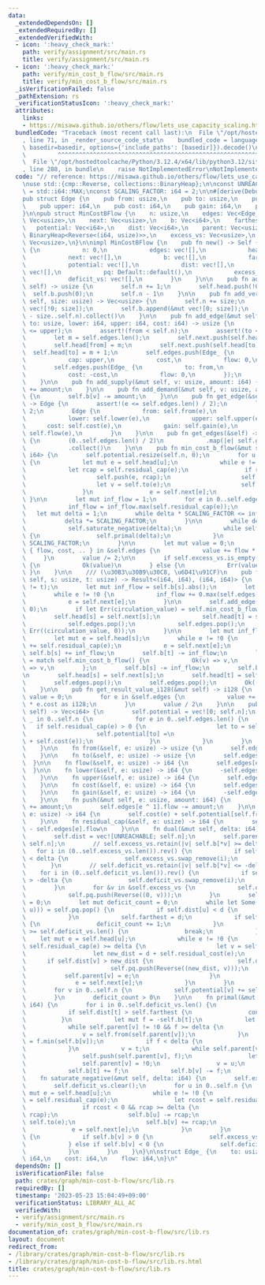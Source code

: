 ```yaml
---
data:
  _extendedDependsOn: []
  _extendedRequiredBy: []
  _extendedVerifiedWith:
  - icon: ':heavy_check_mark:'
    path: verify/assignment/src/main.rs
    title: verify/assignment/src/main.rs
  - icon: ':heavy_check_mark:'
    path: verify/min_cost_b_flow/src/main.rs
    title: verify/min_cost_b_flow/src/main.rs
  _isVerificationFailed: false
  _pathExtension: rs
  _verificationStatusIcon: ':heavy_check_mark:'
  attributes:
    links:
    - https://misawa.github.io/others/flow/lets_use_capacity_scaling.html
  bundledCode: "Traceback (most recent call last):\n  File \"/opt/hostedtoolcache/Python/3.12.4/x64/lib/python3.12/site-packages/onlinejudge_verify/documentation/build.py\"\
    , line 71, in _render_source_code_stat\n    bundled_code = language.bundle(stat.path,\
    \ basedir=basedir, options={'include_paths': [basedir]}).decode()\n          \
    \         ^^^^^^^^^^^^^^^^^^^^^^^^^^^^^^^^^^^^^^^^^^^^^^^^^^^^^^^^^^^^^^^^^^^^^^^^^^^^^^^^^\n\
    \  File \"/opt/hostedtoolcache/Python/3.12.4/x64/lib/python3.12/site-packages/onlinejudge_verify/languages/rust.py\"\
    , line 288, in bundle\n    raise NotImplementedError\nNotImplementedError\n"
  code: "// reference: https://misawa.github.io/others/flow/lets_use_capacity_scaling.html\n\
    \nuse std::{cmp::Reverse, collections::BinaryHeap};\n\nconst UNREACHABLE: i64\
    \ = std::i64::MAX;\nconst SCALING_FACTOR: i64 = 2;\n\n#[derive(Debug, Clone, Copy)]\n\
    pub struct Edge {\n    pub from: usize,\n    pub to: usize,\n    pub lower: i64,\n\
    \    pub upper: i64,\n    pub cost: i64,\n    pub gain: i64,\n    pub flow: i64,\n\
    }\n\npub struct MinCostBFlow {\n    n: usize,\n    edges: Vec<Edge_>,\n    head:\
    \ Vec<usize>,\n    next: Vec<usize>,\n    b: Vec<i64>,\n    farthest: i64,\n \
    \   potential: Vec<i64>,\n    dist: Vec<i64>,\n    parent: Vec<usize>,\n    pq:\
    \ BinaryHeap<Reverse<(i64, usize)>>,\n    excess_vs: Vec<usize>,\n    deficit_vs:\
    \ Vec<usize>,\n}\n\nimpl MinCostBFlow {\n    pub fn new() -> Self {\n        Self\
    \ {\n            n: 0,\n            edges: vec![],\n            head: vec![],\n\
    \            next: vec![],\n            b: vec![],\n            farthest: 0,\n\
    \            potential: vec![],\n            dist: vec![],\n            parent:\
    \ vec![],\n            pq: Default::default(),\n            excess_vs: vec![],\n\
    \            deficit_vs: vec![],\n        }\n    }\n\n    pub fn add_vertex(&mut\
    \ self) -> usize {\n        self.n += 1;\n        self.head.push(!0);\n      \
    \  self.b.push(0);\n        self.n - 1\n    }\n\n    pub fn add_vertices(&mut\
    \ self, size: usize) -> Vec<usize> {\n        self.n += size;\n        self.head.append(&mut\
    \ vec![!0; size]);\n        self.b.append(&mut vec![0; size]);\n        (self.n\
    \ - size..self.n).collect()\n    }\n\n    pub fn add_edge(&mut self, from: usize,\
    \ to: usize, lower: i64, upper: i64, cost: i64) -> usize {\n        assert!(lower\
    \ <= upper);\n        assert!(from < self.n);\n        assert!(to < self.n);\n\
    \        let m = self.edges.len();\n        self.next.push(self.head[from]);\n\
    \        self.head[from] = m;\n        self.next.push(self.head[to]);\n      \
    \  self.head[to] = m + 1;\n        self.edges.push(Edge_ {\n            to,\n\
    \            cap: upper,\n            cost,\n            flow: 0,\n        });\n\
    \        self.edges.push(Edge_ {\n            to: from,\n            cap: -lower,\n\
    \            cost: -cost,\n            flow: 0,\n        });\n        m / 2\n\
    \    }\n\n    pub fn add_supply(&mut self, v: usize, amount: i64) {\n        self.b[v]\
    \ += amount;\n    }\n\n    pub fn add_demand(&mut self, v: usize, amount: i64)\
    \ {\n        self.b[v] -= amount;\n    }\n\n    pub fn get_edge(&self, e: usize)\
    \ -> Edge {\n        assert!(e <= self.edges.len() / 2);\n        let e = e *\
    \ 2;\n        Edge {\n            from: self.from(e),\n            to: self.to(e),\n\
    \            lower: self.lower(e),\n            upper: self.upper(e),\n      \
    \      cost: self.cost(e),\n            gain: self.gain(e),\n            flow:\
    \ self.flow(e),\n        }\n    }\n\n    pub fn get_edges(&self) -> Vec<Edge>\
    \ {\n        (0..self.edges.len() / 2)\n            .map(|e| self.get_edge(e))\n\
    \            .collect()\n    }\n\n    pub fn min_cost_b_flow(&mut self) -> Result<i64,\
    \ i64> {\n        self.potential.resize(self.n, 0);\n        for u in 0..self.n\
    \ {\n            let mut e = self.head[u];\n            while e != !0 {\n    \
    \            let rcap = self.residual_cap(e);\n                if rcap < 0 {\n\
    \                    self.push(e, rcap);\n                    self.b[u] -= rcap;\n\
    \                    let v = self.to(e);\n                    self.b[v] += rcap;\n\
    \                }\n                e = self.next[e];\n            }\n       \
    \ }\n\n        let mut inf_flow = 1;\n        for e in 0..self.edges.len() {\n\
    \            inf_flow = inf_flow.max(self.residual_cap(e));\n        }\n     \
    \   let mut delta = 1;\n        while delta * SCALING_FACTOR <= inf_flow {\n \
    \           delta *= SCALING_FACTOR;\n        }\n\n        while delta > 0 {\n\
    \            self.saturate_negative(delta);\n            while self.dual(delta)\
    \ {\n                self.primal(delta);\n            }\n            delta /=\
    \ SCALING_FACTOR;\n        }\n\n        let mut value = 0;\n        for Edge_\
    \ { flow, cost, .. } in &self.edges {\n            value += flow * cost;\n   \
    \     }\n        value /= 2;\n\n        if self.excess_vs.is_empty() && self.deficit_vs.is_empty()\
    \ {\n            Ok(value)\n        } else {\n            Err(value)\n       \
    \ }\n    }\n\n    /// (\u30B3\u30B9\u30C8, \u6D41\u91CF)\n    pub fn min_cost_flow(&mut\
    \ self, s: usize, t: usize) -> Result<(i64, i64), (i64, i64)> {\n        assert!(s\
    \ != t);\n        let mut inf_flow = self.b[s].abs();\n        let mut e = self.head[s];\n\
    \        while e != !0 {\n            inf_flow += 0.max(self.edges[e].cap);\n\
    \            e = self.next[e];\n        }\n\n        self.add_edge(t, s, 0, inf_flow,\
    \ 0);\n        if let Err(circulation_value) = self.min_cost_b_flow() {\n    \
    \        self.head[s] = self.next[s];\n            self.head[t] = self.next[t];\n\
    \            self.edges.pop();\n            self.edges.pop();\n            return\
    \ Err((circulation_value, 0));\n        }\n\n        let mut inf_flow = self.b[s].abs();\n\
    \        let mut e = self.head[s];\n        while e != !0 {\n            inf_flow\
    \ += self.residual_cap(e);\n            e = self.next[e];\n        }\n       \
    \ self.b[s] += inf_flow;\n        self.b[t] -= inf_flow;\n        let mf_value\
    \ = match self.min_cost_b_flow() {\n            Ok(v) => v,\n            Err(v)\
    \ => v,\n        };\n        self.b[s] -= inf_flow;\n        self.b[t] += inf_flow;\n\
    \n        self.head[s] = self.next[s];\n        self.head[t] = self.next[t];\n\
    \        self.edges.pop();\n        self.edges.pop();\n        Ok((mf_value, self.b[t]))\n\
    \    }\n\n    pub fn get_result_value_i128(&mut self) -> i128 {\n        let mut\
    \ value = 0;\n        for e in &self.edges {\n            value += e.flow as i128\
    \ * e.cost as i128;\n        }\n        value / 2\n    }\n\n    pub fn get_potential(&mut\
    \ self) -> Vec<i64> {\n        self.potential = vec![0; self.n];\n        for\
    \ _ in 0..self.n {\n            for e in 0..self.edges.len() {\n             \
    \   if self.residual_cap(e) > 0 {\n                    let to = self.to(e);\n\
    \                    self.potential[to] =\n                        self.potential[to].min(self.potential[self.from(e)]\
    \ + self.cost(e));\n                }\n            }\n        }\n        self.potential.clone()\n\
    \    }\n\n    fn from(&self, e: usize) -> usize {\n        self.edges[e ^ 1].to\n\
    \    }\n\n    fn to(&self, e: usize) -> usize {\n        self.edges[e].to\n  \
    \  }\n\n    fn flow(&self, e: usize) -> i64 {\n        self.edges[e].flow\n  \
    \  }\n\n    fn lower(&self, e: usize) -> i64 {\n        -self.edges[e ^ 1].cap\n\
    \    }\n\n    fn upper(&self, e: usize) -> i64 {\n        self.edges[e].cap\n\
    \    }\n\n    fn cost(&self, e: usize) -> i64 {\n        self.edges[e].cost\n\
    \    }\n\n    fn gain(&self, e: usize) -> i64 {\n        -self.edges[e].cost\n\
    \    }\n\n    fn push(&mut self, e: usize, amount: i64) {\n        self.edges[e].flow\
    \ += amount;\n        self.edges[e ^ 1].flow -= amount;\n    }\n\n    fn residual_cost(&self,\
    \ e: usize) -> i64 {\n        self.cost(e) + self.potential[self.from(e)] - self.potential[self.to(e)]\n\
    \    }\n\n    fn residual_cap(&self, e: usize) -> i64 {\n        self.edges[e].cap\
    \ - self.edges[e].flow\n    }\n\n    fn dual(&mut self, delta: i64) -> bool {\n\
    \        self.dist = vec![UNREACHABLE; self.n];\n        self.parent = vec![!0;\
    \ self.n];\n        // self.excess_vs.retain(|v| self.b[*v] >= delta);\n     \
    \   for i in (0..self.excess_vs.len()).rev() {\n            if self.b[self.excess_vs[i]]\
    \ < delta {\n                self.excess_vs.swap_remove(i);\n            }\n \
    \       }\n        // self.deficit_vs.retain(|v| self.b[*v] <= -delta);\n    \
    \    for i in (0..self.deficit_vs.len()).rev() {\n            if self.b[self.deficit_vs[i]]\
    \ > -delta {\n                self.deficit_vs.swap_remove(i);\n            }\n\
    \        }\n        for &v in &self.excess_vs {\n            self.dist[v] = 0;\n\
    \            self.pq.push(Reverse((0, v)));\n        }\n        self.farthest\
    \ = 0;\n        let mut deficit_count = 0;\n        while let Some(Reverse((d,\
    \ u))) = self.pq.pop() {\n            if self.dist[u] < d {\n                continue;\n\
    \            }\n            self.farthest = d;\n            if self.b[u] <= -delta\
    \ {\n                deficit_count += 1;\n            }\n            if deficit_count\
    \ >= self.deficit_vs.len() {\n                break;\n            }\n        \
    \    let mut e = self.head[u];\n            while e != !0 {\n                if\
    \ self.residual_cap(e) >= delta {\n                    let v = self.to(e);\n \
    \                   let new_dist = d + self.residual_cost(e);\n              \
    \      if self.dist[v] > new_dist {\n                        self.dist[v] = new_dist;\n\
    \                        self.pq.push(Reverse((new_dist, v)));\n             \
    \           self.parent[v] = e;\n                    }\n                }\n  \
    \              e = self.next[e];\n            }\n        }\n        self.pq.clear();\n\
    \        for v in 0..self.n {\n            self.potential[v] += self.dist[v].min(self.farthest);\n\
    \        }\n        deficit_count > 0\n    }\n\n    fn primal(&mut self, delta:\
    \ i64) {\n        for i in 0..self.deficit_vs.len() {\n            let t = self.deficit_vs[i];\n\
    \            if self.dist[t] > self.farthest {\n                continue;\n  \
    \          }\n            let mut f = -self.b[t];\n            let mut v = t;\n\
    \            while self.parent[v] != !0 && f >= delta {\n                f = f.min(self.residual_cap(self.parent[v]));\n\
    \                v = self.from(self.parent[v]);\n            }\n            f\
    \ = f.min(self.b[v]);\n            if f < delta {\n                continue;\n\
    \            }\n            v = t;\n            while self.parent[v] != !0 {\n\
    \                self.push(self.parent[v], f);\n                let u = self.from(self.parent[v]);\n\
    \                self.parent[v] = !0;\n                v = u;\n            }\n\
    \            self.b[t] += f;\n            self.b[v] -= f;\n        }\n    }\n\n\
    \    fn saturate_negative(&mut self, delta: i64) {\n        self.excess_vs.clear();\n\
    \        self.deficit_vs.clear();\n        for u in 0..self.n {\n            let\
    \ mut e = self.head[u];\n            while e != !0 {\n                let rcap\
    \ = self.residual_cap(e);\n                let rcost = self.residual_cost(e);\n\
    \                if rcost < 0 && rcap >= delta {\n                    self.push(e,\
    \ rcap);\n                    self.b[u] -= rcap;\n                    let v =\
    \ self.to(e);\n                    self.b[v] += rcap;\n                }\n   \
    \             e = self.next[e];\n            }\n        }\n        for v in 0..self.n\
    \ {\n            if self.b[v] > 0 {\n                self.excess_vs.push(v);\n\
    \            } else if self.b[v] < 0 {\n                self.deficit_vs.push(v);\n\
    \            }\n        }\n    }\n}\n\nstruct Edge_ {\n    to: usize,\n    cap:\
    \ i64,\n    cost: i64,\n    flow: i64,\n}\n"
  dependsOn: []
  isVerificationFile: false
  path: crates/graph/min-cost-b-flow/src/lib.rs
  requiredBy: []
  timestamp: '2023-05-23 15:04:49+09:00'
  verificationStatus: LIBRARY_ALL_AC
  verifiedWith:
  - verify/assignment/src/main.rs
  - verify/min_cost_b_flow/src/main.rs
documentation_of: crates/graph/min-cost-b-flow/src/lib.rs
layout: document
redirect_from:
- /library/crates/graph/min-cost-b-flow/src/lib.rs
- /library/crates/graph/min-cost-b-flow/src/lib.rs.html
title: crates/graph/min-cost-b-flow/src/lib.rs
---
```

